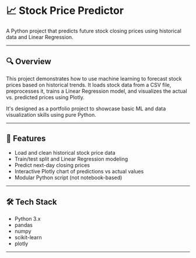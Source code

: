 # 📈 Stock Price Predictor

A Python project that predicts future stock closing prices using historical data and Linear Regression.

---

## 🔍 Overview

This project demonstrates how to use machine learning to forecast stock prices based on historical trends. It loads stock data from a CSV file, preprocesses it, trains a Linear Regression model, and visualizes the actual vs. predicted prices using Plotly.

It's designed as a portfolio project to showcase basic ML and data visualization skills using pure Python.

---

## 🧠 Features

- Load and clean historical stock price data
- Train/test split and Linear Regression modeling
- Predict next-day closing prices
- Interactive Plotly chart of predictions vs actual values
- Modular Python script (not notebook-based)

---

## 🛠 Tech Stack

- Python 3.x
- pandas
- numpy
- scikit-learn
- plotly

---


